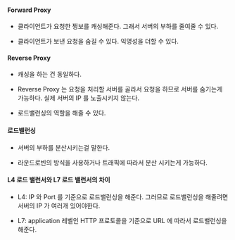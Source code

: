 

#### Forward Proxy

- 클라이언트가 요청한 쩡보를 캐싱해준다. 그래서 서버의 부하를 줄여줄 수 있다.

- 클라이언트가 보낸 요청을 숨길 수 있다. 익명성을 더할 수 있다. 

#### Reverse Proxy 

- 캐싱을 하는 건 동일하다.

- Reverse Proxy 는 요청을 처리할 서버를 골라서 요청을 하므로 서버를 숨기는게 가능하다. 실제 서버의 IP 를 노출시키지 않는다.

- 로드밸런싱의 역할을 해줄 수 있다.

#### 로드밸런싱

- 서버의 부하를 분산시키는걸 말한다.

- 라운드로빈의 방식을 사용하거나 트래픽에 따라서 분산 시키는게 가능하다.  

#### L4 로드 밸런서와 L7 로드 밸런서의 차이

- L4: IP 와 Port 를 기준으로 로드밸런싱을 해준다. 그러므로 로드밸런싱을 해줄려면 서버의 IP 가 여러개 있어야한다. 

- L7: application 레벨인 HTTP 프로토콜을 기준으로 URL 에 따라서 로드밸런싱을 해준다. 